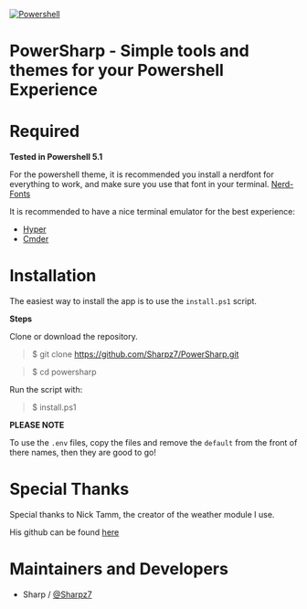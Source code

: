 [![Powershell](https://img.shields.io/badge/powershell-5.1+-blue.svg)](https://docs.microsoft.com/en-us/powershell/scripting/overview?view=powershell-5.1)


PowerSharp - Simple tools and themes for your Powershell Experience
============================================

Required
============
**Tested in Powershell 5.1**

For the powershell theme, it is recommended you install a nerdfont for everything to work,
and make sure you use that font in your terminal. [Nerd-Fonts](https://nerdfonts.com)

It is recommended to have a nice terminal emulator for the best experience:

   - [Hyper](https://hyper.is)
   - [Cmder](https://cmder.net)

Installation
============

The easiest way to install the app is to use the `install.ps1` script.

__**Steps**__

Clone or download the repository.

> \$ git clone https://github.com/Sharpz7/PowerSharp.git

> \$ cd powersharp

Run the script with:

> \$ install.ps1

**PLEASE NOTE**

To use the `.env` files, copy the files and remove the `default` from the front of there names, then they
are good to go!

Special Thanks
==========
Special thanks to Nick Tamm, the creator of the weather module I use.

His github can be found [here](https://github.com/obs0lete/Get-Weather)

Maintainers and Developers
==========

-   Sharp / [@Sharpz7](https://github.com/Sharpz7)


